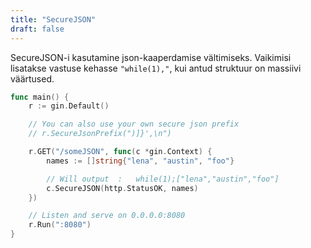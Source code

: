 ```yaml
---
title: "SecureJSON"
draft: false
---
```


SecureJSON-i kasutamine json-kaaperdamise vältimiseks. Vaikimisi lisatakse vastuse kehasse `"while(1),"`, kui antud struktuur on massiivi väärtused.

```go
func main() {
	r := gin.Default()

	// You can also use your own secure json prefix
	// r.SecureJsonPrefix(")]}',\n")

	r.GET("/someJSON", func(c *gin.Context) {
		names := []string{"lena", "austin", "foo"}

		// Will output  :   while(1);["lena","austin","foo"]
		c.SecureJSON(http.StatusOK, names)
	})

	// Listen and serve on 0.0.0.0:8080
	r.Run(":8080")
}
```
